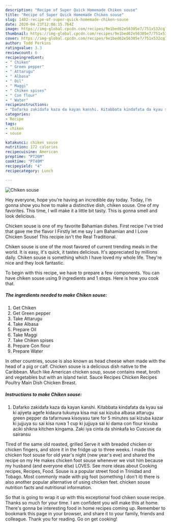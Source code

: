 ```yaml
---
description: "Recipe of Super Quick Homemade Chiken souse"
title: "Recipe of Super Quick Homemade Chiken souse"
slug: 1482-recipe-of-super-quick-homemade-chiken-souse
date: 2020-04-23T12:08:15.764Z
image: https://img-global.cpcdn.com/recipes/9e1bed62e56305e7/751x532cq70/chiken-souse-recipe-main-photo.jpg
thumbnail: https://img-global.cpcdn.com/recipes/9e1bed62e56305e7/751x532cq70/chiken-souse-recipe-main-photo.jpg
cover: https://img-global.cpcdn.com/recipes/9e1bed62e56305e7/751x532cq70/chiken-souse-recipe-main-photo.jpg
author: Todd Perkins
ratingvalue: 3.3
reviewcount: 6
recipeingredient:
- " Chiken"
- " Green pepper"
- " Attarugu"
- " Albasa"
- " Oil"
- " Maggi"
- " Chiken spises"
- " Con flour"
- " Water"
recipeinstructions:
- "Dafarko zakidafa kaza da kayan kanshi. Kitabbata kindafata da kyau sai ki ajiyeta agefe kidaura tukunya kisa mai sai kizuba albasa attarugu green pepper da tafarnuwa kisoyasu tare for 5 minutes sai kizuba kazar ki jujjuya su sai kisa ruwa 1 cup ki jujjuya sai ki dama con flour kixuba aciki shikna kitchen kingama. Zaki iya cinta da shinkafa ko Cuscuse da sairansu"
categories:
- Recipe
tags:
- chiken
- souse

katakunci: chiken souse 
nutrition: 172 calories
recipecuisine: American
preptime: "PT26M"
cooktime: "PT40M"
recipeyield: "4"
recipecategory: Lunch

---
```



![Chiken souse](https://img-global.cpcdn.com/recipes/9e1bed62e56305e7/751x532cq70/chiken-souse-recipe-main-photo.jpg)

Hey everyone, hope you're having an incredible day today. Today, I'm gonna show you how to make a distinctive dish, chiken souse. One of my favorites. This time, I will make it a little bit tasty. This is gonna smell and look delicious.

Chicken souse is one of my favorite Bahamian dishes. First recipe I&#39;ve tried that gave me the flavor I Firstly let me say I am Bahamian and I Love Chicken Souse! This recipie isn&#39;t the Real Traditional.

Chiken souse is one of the most favored of current trending meals in the world. It is easy, it's quick, it tastes delicious. It's appreciated by millions daily. Chiken souse is something which I have loved my whole life. They're nice and they look fantastic.


To begin with this recipe, we have to prepare a few components. You can have chiken souse using 9 ingredients and 1 steps. Here is how you cook that.

<!--inarticleads1-->

##### The ingredients needed to make Chiken souse:

1. Get  Chiken
1. Get  Green pepper
1. Take  Attarugu
1. Take  Albasa
1. Prepare  Oil
1. Take  Maggi
1. Take  Chiken spises
1. Prepare  Con flour
1. Prepare  Water


In other countries, souse is also known as head cheese when made with the head of a pig or calf. Chicken souse is a delicious dish native to the Caribbean. Much like American chicken soup, souse contains meat, broth and vegetables but with an island twist. Sauce Recipes Chicken Recipes Poultry Main Dish Chicken Breast. 

<!--inarticleads2-->

##### Instructions to make Chiken souse:

1. Dafarko zakidafa kaza da kayan kanshi. Kitabbata kindafata da kyau sai ki ajiyeta agefe kidaura tukunya kisa mai sai kizuba albasa attarugu green pepper da tafarnuwa kisoyasu tare for 5 minutes sai kizuba kazar ki jujjuya su sai kisa ruwa 1 cup ki jujjuya sai ki dama con flour kixuba aciki shikna kitchen kingama. Zaki iya cinta da shinkafa ko Cuscuse da sairansu


Tired of the same old roasted, grilled Serve it with breaded chicken or chicken fingers, and store it in the fridge up to three weeks. I made this chicken foot souse for old year&#39;s night (new year&#39;s eve) and shared the recipe on my He makes chicken foot souse whenever we visit him because my husband (and everyone else) LOVES. See more ideas about Cooking recipes, Recipes, Food. Souse is a popular street food in Trinidad and Tobago. Most commonly made with pig foot (something I don&#39;t it) there is also another popular alternative of using chicken feet. chicken souse nutrition facts and nutritional information. 

So that is going to wrap it up with this exceptional food chiken souse recipe. Thanks so much for your time. I am confident you will make this at home. There's gonna be interesting food in home recipes coming up. Remember to bookmark this page in your browser, and share it to your family, friends and colleague. Thank you for reading. Go on get cooking!
